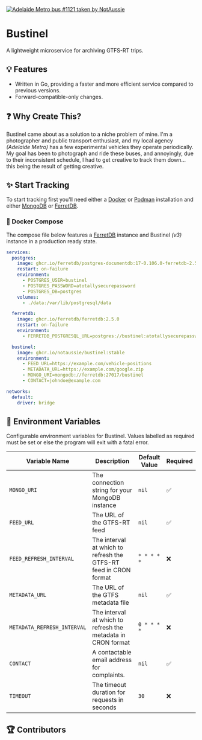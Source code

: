 [![Adelaide Metro bus #1121 taken by NotAussie](https://github.com/user-attachments/assets/093e6940-72eb-40f7-ac73-30b50a46e0bc)](https://github.com/notaussie)

# Bustinel

A lightweight microservice for archiving GTFS-RT trips.

## 💡 Features

- Written in Go, providing a faster and more efficient service compared to previous versions.
- Forward-compatible-only changes.

## ❓ Why Create This?

Bustinel came about as a solution to a niche problem of mine. I'm a photographer and public transport enthusiast, and my local agency _(Adelaide Metro)_ has a few experimental vehicles they operate periodically. My goal has been to photograph and ride these buses, and annoyingly, due to their inconsistent schedule, I had to get creative to track them down... this being the result of getting creative.

## ✨ Start Tracking

To start tracking first you'll need either a [Docker](https://docs.docker.com/) or [Podman](https://podman.io/) installation and either [MongoDB](https://www.mongodb.com/) or [FerretDB](https://ferretdb.com/).

### 🐋 Docker Compose

The compose file below features a [FerretDB](https://ferretdb.com/) instance and Bustinel _(v3)_ instance in a production ready state.

```yml
services:
  postgres:
    image: ghcr.io/ferretdb/postgres-documentdb:17-0.106.0-ferretdb-2.5.0
    restart: on-failure
    environment:
      - POSTGRES_USER=bustinel
      - POSTGRES_PASSWORD=atotallysecurepassword
      - POSTGRES_DB=postgres
    volumes:
      - ./data:/var/lib/postgresql/data

  ferretdb:
    image: ghcr.io/ferretdb/ferretdb:2.5.0
    restart: on-failure
    environment:
      - FERRETDB_POSTGRESQL_URL=postgres://bustinel:atotallysecurepassword@postgres:5432/postgres

  bustinel:
    image: ghcr.io/notaussie/bustinel:stable
    environment:
      - FEED_URL=https://example.com/vehicle-positions
      - METADATA_URL=https://example.com/google.zip
      - MONGO_URI=mongodb://ferretdb:27017/bustinel
      - CONTACT=johndoe@example.com

networks:
  default:
    driver: bridge
```

## 🔑 Environment Variables

Configurable environment variables for Bustinel. Values labelled as required must be set or else the program will exit with a fatal error.

| Variable Name               | Description                                                      | Default Value | Required |
| --------------------------- | ---------------------------------------------------------------- | ------------- | -------- |
| `MONGO_URI`                 | The connection string for your MongoDB instance                  | `nil`         | ✅       |
| `FEED_URL`                  | The URL of the GTFS-RT feed                                      | `nil`         | ✅       |
| `FEED_REFRESH_INTERVAL`     | The interval at which to refresh the GTFS-RT feed in CRON format | `* * * * *`   | ❌       |
| `METADATA_URL`              | The URL of the GTFS metadata file                                | `nil`         | ✅       |
| `METADATA_REFRESH_INTERVAL` | The interval at which to refresh the metadata in CRON format     | `0 * * * *`   | ❌       |
| `CONTACT`                   | A contactable email address for complaints.                      | `nil`         | ✅       |
| `TIMEOUT`                   | The timeout duration for requests in seconds                      | `30`          | ❌       |

## 🏆 Contributors

<!-- readme: collaborators,contributors -start -->
<!-- readme: collaborators,contributors -end -->
